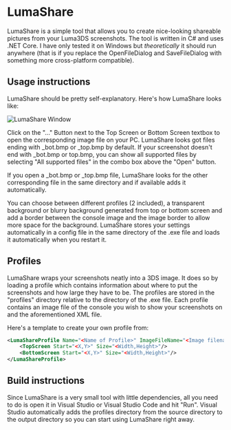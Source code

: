 # LumaShare
LumaShare is a simple tool that allows you to create nice-looking shareable pictures from your Luma3DS screenshots. The tool is written in C# and uses .NET Core. I have only tested it on Windows but *theoretically* it should run anywhere (that is if you replace the OpenFileDialog and SaveFileDialog with something more cross-platform compatible).

## Usage instructions
LumaShare should be pretty self-explanatory. Here's how LumaShare looks like:

![LumaShare Window](https://user-images.githubusercontent.com/9458093/129462034-32ec5a49-d03a-43b8-9f07-ce8c51326e71.PNG)

Click on the "..." Button next to the Top Screen or Bottom Screen textbox to open the corresponding image file on your PC. LumaShare looks got files ending with \_bot.bmp or \_top.bmp by default. If your screenshot doesn't end with \_bot.bmp or top.bmp, you can show all supported files by selecting "All supported files" in the combo box above the "Open" button.

If you open a \_bot.bmp or \_top.bmp file, LumaShare looks for the other corresponding file in the same directory and if available adds it automatically.

You can choose between different profiles (2 included), a transparent background or blurry background generated from top or bottom screen and add a border between the console image and the image border to allow more space for the background. LumaShare stores your settings automatically in a config file in the same directory of the .exe file and loads it automatically when you restart it.

## Profiles
LumaShare wraps your screenshots neatly into a 3DS image. It does so by loading a profile which contains information about where to put the screenshots and how large they have to be. The profiles are stored in the "profiles" directory relative to the directory of the .exe file. Each profile contains an image file of the console you wish to show your screenshots on and the aforementioned XML file.

Here's a template to create your own profile from:

```xml
<LumaShareProfile Name="<Name of Profile>" ImageFileName="<Image filename of the console>">
	<TopScreen Start="<X,Y>" Size="<Width,Height>"/>
	<BottomScreen Start="<X,Y>" Size="<Width,Height>"/>
</LumaShareProfile>
```

## Build instructions
Since LumaShare is a very small tool with little dependencies, all you need to do is open it in Visual Studio or Visual Studio Code and hit "Run". Visual Studio automatically adds the profiles directory from the source directory to the output directory so you can start using LumaShare right away.
